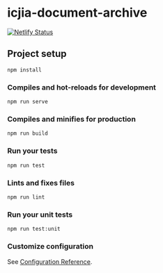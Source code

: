 # icjia-document-archive

[![Netlify Status](https://api.netlify.com/api/v1/badges/f93389c6-7593-495f-9309-6a3a9729eb81/deploy-status)](https://app.netlify.com/sites/icjia-archive/deploys)

## Project setup
```
npm install
```

### Compiles and hot-reloads for development
```
npm run serve
```

### Compiles and minifies for production
```
npm run build
```

### Run your tests
```
npm run test
```

### Lints and fixes files
```
npm run lint
```

### Run your unit tests
```
npm run test:unit
```

### Customize configuration
See [Configuration Reference](https://cli.vuejs.org/config/).
